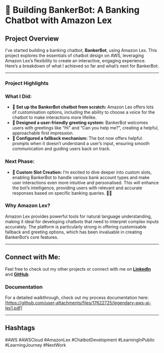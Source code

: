 # 🤖 Building BankerBot: A Banking Chatbot with Amazon Lex

## Project Overview
I've started building a banking chatbot, **BankerBot**, using Amazon Lex. This project explores the essentials of chatbot design on AWS, leveraging Amazon Lex’s flexibility to create an interactive, engaging experience. Here’s a breakdown of what I achieved so far and what’s next for BankerBot.

---

### Project Highlights

### What I Did:
- **🤖 Set up the BankerBot chatbot from scratch:** Amazon Lex offers lots of customisation options, including the ability to choose a voice for the chatbot to make interactions more lifelike.
- **💬 Designed a user-friendly greeting system:** BankerBot welcomes users with greetings like “Hi” and “Can you help me?”, creating a helpful, approachable first impression.
- **🤚 Configured a fallback mechanism:** The bot now offers helpful prompts when it doesn’t understand a user’s input, ensuring smooth communication and guiding users back on track.

### Next Phase:
- **🌟 Custom Slot Creation:** I’m excited to dive deeper into custom slots, enabling BankerBot to handle various bank account types and make user interactions even more intuitive and personalised. This will enhance the bot’s intelligence, providing users with relevant and accurate responses based on specific banking queries. 🚀👀

### Why Amazon Lex?
Amazon Lex provides powerful tools for natural language understanding, making it ideal for developing chatbots that need to interpret complex inputs accurately. The platform is particularly strong in offering customisable fallback and greeting options, which has been invaluable in creating BankerBot’s core features.

---

## Connect with Me:
Feel free to check out my other projects or connect with me on **[LinkedIn](https://www.linkedin.com/in/james-phillips-028141308/)** and **[GitHub](https://github.com/Jphilp4)**.

### Documentation
For a detailed walkthrough, check out my process documentation here: [https://github.com/user-attachments/files/17622725/legendary-aws-ai-lex1.pdf]

---

## Hashtags
#AWS #AWSCloud #AmazonLex #ChatbotDevelopment #LearningInPublic #LearningJourney #NextWork
